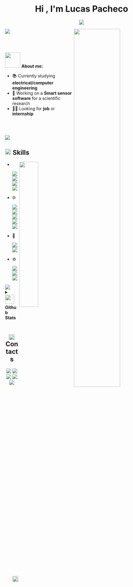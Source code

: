 <h1 align="center"><b>Hi , I'm Lucas Pacheco</b></h1>

<p align="center">
  <a href="https://github.com/DenverCoder1/readme-typing-svg"><img src="https://readme-typing-svg.herokuapp.com?lines=Software+Developer;DS%20|%20AI%20|%20ML%20Enthusiast;Graphic%20Designer;Always%20learning%20new%20things&center=true&width=500&height=50"></a>
</p>

<div>
 
<img src="https://user-images.githubusercontent.com/73097560/115834477-dbab4500-a447-11eb-908a-139a6edaec5c.gif">
  
<img src="https://media.tenor.com/LARfQgCl6dQAAAAi/artorias-dark-souls.gif" width="55%" align="right" />

<br><br>
  
<p><img src = "https://38.media.tumblr.com/58d8a7c0e3c64f7e4505cdb4091eb159/tumblr_nb5eqskGah1qza1qzo1_500.gif" width = 50px> <b>  About me:</b></p>

- 📚 Currently studying **electrical/computer engineering**
- 🔧 Working on a **Smart sensor software** for a scientific research
- 🧑‍🎓 Looking for **job** or **internship**
</div>

<br><br>

<img src="https://user-images.githubusercontent.com/73097560/115834477-dbab4500-a447-11eb-908a-139a6edaec5c.gif">

<h2 align="left"><img src="https://media2.giphy.com/media/QssGEmpkyEOhBCb7e1/giphy.gif?cid=ecf05e47a0n3gi1bfqntqmob8g9aid1oyj2wr3ds3mg700bl&rid=giphy.gif" width="20px"/><b>  Skills</b></h2>

<img src="https://cdna.artstation.com/p/assets/images/images/050/300/326/original/pixel-odis-noface.gif?1654537408" align="right" width="35%"/>

- <img src="https://cdn.iconscout.com/icon/free/png-256/free-terminal-12-433167.png?f=webp" align="left" width="20px"/><br>

  <p><img src="https://img.shields.io/badge/python%20-%2314354C.svg?&style=for-the-badge&logo=python&logoColor=white"/> <img src="https://img.shields.io/badge/c-%2300599C.svg?style=for-the-badge&logo=c&logoColor=white"/> <img src="https://img.shields.io/badge/c%23-%23239120.svg?style=for-the-badge&logo=c-sharp&logoColor=white"/> <img src="https://img.shields.io/badge/-Arduino-00979D?style=for-the-badge&logo=Arduino&logoColor=white"/>
  <p>

- 🌐

   <p><img src="https://img.shields.io/badge/html5%20-%23E34F26.svg?&style=for-the-badge&logo=html5&logoColor=white"/> <img src="https://img.shields.io/badge/css3%20-%231572B6.svg?&style=for-the-badge&logo=css3&logoColor=white"/> <img src="https://img.shields.io/badge/bootstrap%20-%23563D7C.svg?&style=for-the-badge&logo=bootstrap&logoColor=white"/> <img src="https://img.shields.io/badge/javascript%20-%23323330.svg?&style=for-the-badge&logo=javascript&logoColor=%23F7DF1E"/> <img src="https://img.shields.io/badge/flask-%23000.svg?style=for-the-badge&logo=flask&logoColor=white"/>
  <p>

- 📙

   <p><img src="https://img.shields.io/badge/mysql-%2300f.svg?style=for-the-badge&logo=mysql&logoColor=white"/> <img src="https://img.shields.io/badge/MongoDB-%234ea94b.svg?style=for-the-badge&logo=mongodb&logoColor=white"/>
   <p>

- ⚙️

  <p><img src="https://img.shields.io/badge/Visual%20Studio%20Code-0078d7.svg?style=for-the-badge&logo=visual-studio-code&logoColor=white"/> <img src="https://img.shields.io/badge/git-%23F05033.svg?style=for-the-badge&logo=git&logoColor=white"/> <img src="https://img.shields.io/badge/github-%23121011.svg?style=for-the-badge&logo=github&logoColor=white"/>
  <p>

<img src="https://user-images.githubusercontent.com/73097560/115834477-dbab4500-a447-11eb-908a-139a6edaec5c.gif">

<details>
  <summary><img src = "https://cdn.pixabay.com/animation/2023/03/19/15/09/15-09-56-389_512.gif" width = 30px><b>  Github Stats</b></summary>
<div>
<samp>
<br>
<p align="center">
<a href="https://github.com/lkzrat">
    <img alt="lkzrat's Github Stats" src="https://github-readme-stats.vercel.app/api?username=lkzrat&show_icons=true&count_private=true&locale=en&theme=tokyonight&layout=compact" height="200px"/>
</a>
<img src="https://github-readme-stats.vercel.app/api/top-langs?username=lkzrat&langs_count=10&show_icons=true&locale=en&theme=tokyonight" alt="lkzrat" height="200px"/>
</p>
<br>
</samp>
</div>
</details>

<br>
<h2 align="center"><img src="https://cdn-icons-png.flaticon.com/512/228/228612.png" width="20px"/><b>  Contacts</b></h2>
<p align="center">
<a href="https://linkedin.com/in/lucasppmc"><img src="https://img.shields.io/badge/-Lucas%20Pacheco-0077B5?style=for-the-badge&logo=Linkedin&logoColor=white"/></a>
<a href="mailto:lucasppmc@gmail.com"><img src="https://img.shields.io/badge/-lucasppmc@gmail.com-D14836?style=for-the-badge&logo=Gmail&logoColor=white"/></a>
<a href="https://www.instagram.com/lkz_rat"><img src="https://img.shields.io/badge/-@lkz_rat-E4405F?style=for-the-badge&logo=Instagram&logoColor=white"/></a>
<a href="https://www.leetcode.com/lkz_dev"><img src="https://img.shields.io/badge/-lkz_dev-FFA116?style=for-the-badge&logo=leetcode&logoColor=white"/></a>
<a href="https://twitter.com/lkz_rat"><img src="https://img.shields.io/badge/-@lkz_rat-1DA1F2?style=for-the-badge&logo=twitter&logoColor=white"/></a>
</p>
